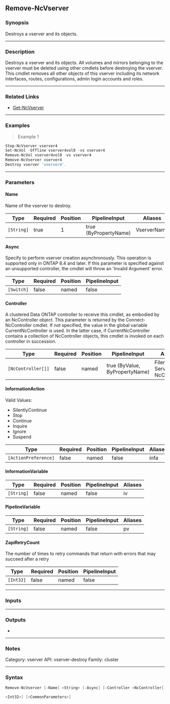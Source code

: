 Remove-NcVserver
----------------

### Synopsis
Destroys a vserver and its objects.

---

### Description

Destroys a vserver and its objects.  All volumes and mirrors belonging to the vserver must be deleted using other cmdlets before destroying the vserver.  This cmdlet removes all other objects of this vserver including its network interfaces, routes, configurations, admin login accounts and roles.

---

### Related Links
* [Get-NcVserver](Get-NcVserver)

---

### Examples
> Example 1

```PowerShell
Stop-NcVserver vserver4
Set-NcVol -Offline vserver4vol0 -vs vserver4
Remove-NcVol vserver4vol0 -vs vserver4
Remove-NcVserver vserver4
Destroy vserver 'vserver4'.
```

---

### Parameters
#### **Name**
Name of the vserver to destroy.

|Type      |Required|Position|PipelineInput        |Aliases    |
|----------|--------|--------|---------------------|-----------|
|`[String]`|true    |1       |true (ByPropertyName)|VserverName|

#### **Async**
Specify to perform vserver creation asynchronously.
This operation is supported only in ONTAP 8.4 and later. If this parameter is specified against an unsupported controller, the cmdlet will throw an 'Invalid Argument' error.

|Type      |Required|Position|PipelineInput|
|----------|--------|--------|-------------|
|`[Switch]`|false   |named   |false        |

#### **Controller**
A clustered Data ONTAP controller to receive this cmdlet, as embodied by an NcController object.  This parameter is returned by the Connect-NcController cmdlet.  If not specified, the value in the global variable CurrentNcController is used.  In the latter case, if CurrentNcController contains a collection of NcController objects, this cmdlet is invoked on each controller in succession.

|Type              |Required|Position|PipelineInput                 |Aliases                          |
|------------------|--------|--------|------------------------------|---------------------------------|
|`[NcController[]]`|false   |named   |true (ByValue, ByPropertyName)|Filer<br/>Server<br/>NcController|

#### **InformationAction**

Valid Values:

* SilentlyContinue
* Stop
* Continue
* Inquire
* Ignore
* Suspend

|Type                |Required|Position|PipelineInput|Aliases|
|--------------------|--------|--------|-------------|-------|
|`[ActionPreference]`|false   |named   |false        |infa   |

#### **InformationVariable**

|Type      |Required|Position|PipelineInput|Aliases|
|----------|--------|--------|-------------|-------|
|`[String]`|false   |named   |false        |iv     |

#### **PipelineVariable**

|Type      |Required|Position|PipelineInput|Aliases|
|----------|--------|--------|-------------|-------|
|`[String]`|false   |named   |false        |pv     |

#### **ZapiRetryCount**
The number of times to retry commands that return with errors that may succeed after a retry

|Type     |Required|Position|PipelineInput|
|---------|--------|--------|-------------|
|`[Int32]`|false   |named   |false        |

---

### Inputs

---

### Outputs
* 

---

### Notes
Category: vserver
API: vserver-destroy
Family: cluster

---

### Syntax
```PowerShell
Remove-NcVserver [-Name] <String> [-Async] [-Controller <NcController[]>] [-InformationAction <ActionPreference>] [-InformationVariable <String>] [-PipelineVariable <String>] [-ZapiRetryCount 
```
```PowerShell
<Int32>] [<CommonParameters>]
```
